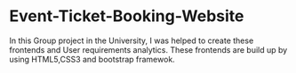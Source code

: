 # Event-Ticket-Booking-Website

In this Group project in the University, I was helped to create these frontends and User requirements analytics.
These frontends are build up by using HTML5,CSS3 and bootstrap framewok.
